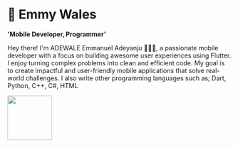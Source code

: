 #  🐘 Emmy Wales

  **'Mobile Developer, Programmer'**
 
 Hey there! I'm ADEWALE Emmanuel Adeyanju 👨🏽‍💻,  a passionate mobile developer with a focus on building awesome user experiences using Flutter. I enjoy turning complex problems into clean and efficient code. My goal is to create impactful and user-friendly mobile applications that solve real-world challenges. I also write other programming languages such as; Dart, Python, C++, C#, HTML

<a href="URL_REDIRECT" target="blank"><img align="center" src="[URL_TO_YOUR_IMAGE](https://www.google.com/imgres?imgurl=https%3A%2F%2Fpng.pngtree.com%2Fpng-vector%2F20190710%2Fourmid%2Fpngtree-user-vector-avatar-png-image_1541962.jpg&tbnid=cPXYODj90LFBgM&vet=12ahUKEwjl1JrPtPv_AhW3mycCHbx6C2YQMygIegUIARD_AQ..i&imgrefurl=https%3A%2F%2Fpngtree.com%2Ffree-png-vectors%2Favatar&docid=zKNN2wQnj2wLMM&w=360&h=360&q=avatar%20image&ved=2ahUKEwjl1JrPtPv_AhW3mycCHbx6C2YQMygIegUIARD_AQ)" height="100" /></a>
<!--
**EmmyWales/EmmyWales** is a ✨ _special_ ✨ repository because its `README.md` (this file) appears on your GitHub profile.

Here are some ideas to get you started:

- 🔭 I’m currently working on a project
-👨🏽‍💻 Write Dart, C++, Python, Basic HTML, C#
- 🚀 Flutter advocate and enthusiast, always exploring new features and libraries.
- 🌱 I’m currently learning the intergration of API'S and State management.
- 👯 I’m looking to collaborate on ...
- 🌱 Constantly learning about UI/UX principles to create visually appealing apps.
- 🔧 Proficient in Flutter, Dart, and related mobile development tools.
- 🤔 I’m looking for help with Internship, to colab with senior developers.
- 💬 Ask me about ...
-⚡ Fun fact: I play basketball at my leisure time. I built my own Notepad that is connected to firebase. It stores written notes and dislays it for the user and can be retrieved upon login.

#### Flutter Weather App
A weather application built with Flutter that provides real-time weather forecasts based on the user's location. It uses the OpenWeatherMap API for data retrieval.

[![Flutter Weather App](https://github.com/yourusername/flutter-weather-app/blob/main/screenshots/screenshot1.png)](https://github.com/yourusername/flutter-weather-app)

#### Task Manager App
A task management app that helps users organize their daily tasks. Built with Flutter, this app features a clean and intuitive user interface.

[![Task Manager App](https://github.com/yourusername/task-manager-app/blob/main/screenshots/screenshot1.png)](https://github.com/yourusername/task-manager-app)

 
-  📫 Feel free to reach out to me on [LinkedIn](https://linkedin.com/in/yourusername) or [Twitter](https://twitter.com/yourusername). I'm always up for discussions about Flutter, mobile development, and all things tech!

---

### 🧰 Languages and Tools

<img align="left" alt="Dart" width="30px" style="padding-right:10px;" src="https://cdn.jsdelivr.net/gh/devicons/devicon/icons/dart/dart-plain.svg" />
<img align="left" alt="Python" width="30px" style="padding-right:10px;" src="https://cdn.jsdelivr.net/gh/devicons/devicon/icons/python/python-plain.svg" />
<img align="left" alt="C++" width="30px" style="padding-right:10px;" src="https://cdn.jsdelivr.net/gh/devicons/devicon/icons/cplusplus/cplusplus-line.svg" />
<img align="left" alt="GitHub" width="30px" style="padding-right:10px;" src="https://cdn.jsdelivr.net/gh/devicons/devicon/icons/github/github-original.svg" />
<img align="left" alt="HTML" width="30px" style="padding-right:10px;" src="https://cdn.jsdelivr.net/gh/devicons/devicon/icons/html5/html5-plain.svg" />

#

### 📊 Stats

![Forrest's GitHub stats](https://github-readme-stats.vercel.app/api?username=emmywales&show_icons=true&theme=gruvbox)

<!-- ![GitHub Streak](https://streak-stats.demolab.com?user=ForrestKnight&theme=gruvbox&border_radius=4.5) -->

#

